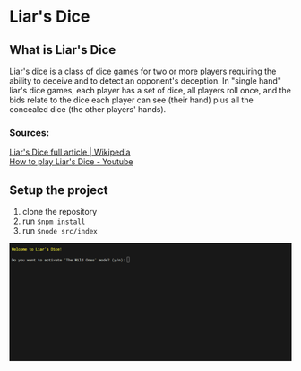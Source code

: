 # Liar's Dice

## What is Liar's Dice

Liar's dice is a class of dice games for two or more players requiring the ability to deceive and to detect an opponent's deception. In "single hand" liar's dice games, each player has a set of dice, all players roll once, and the bids relate to the dice each player can see (their hand) plus all the concealed dice (the other players' hands).

### Sources:

[Liar's Dice full article | Wikipedia](https://en.wikipedia.org/wiki/Liar%27s_dice)<br>
[How to play Liar's Dice - Youtube](https://www.youtube.com/watch?v=fAbnMuiR734)

## Setup the project

1. clone the repository
2. run `$npm install`
3. run `$node src/index`

![Liar's Dice Gif](https://raw.githubusercontent.com/HladenRazum/liars-dice-node/master/src/assets/animation.gif)
